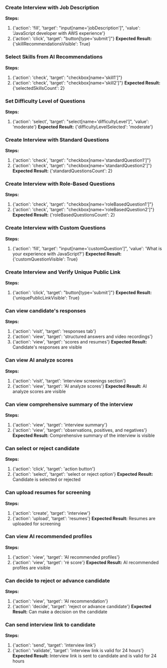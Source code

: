 ### Create Interview with Job Description
**Steps:**
1. {'action': 'fill', 'target': "input[name='jobDescription']", 'value': 'JavaScript developer with AWS experience'}
2. {'action': 'click', 'target': "button[type='submit']"}
**Expected Result:** {'skillRecommendationsVisible': True}

### Select Skills from AI Recommendations
**Steps:**
1. {'action': 'check', 'target': "checkbox[name='skill1']"}
2. {'action': 'check', 'target': "checkbox[name='skill2']"}
**Expected Result:** {'selectedSkillsCount': 2}

### Set Difficulty Level of Questions
**Steps:**
1. {'action': 'select', 'target': "select[name='difficultyLevel']", 'value': 'moderate'}
**Expected Result:** {'difficultyLevelSelected': 'moderate'}

### Create Interview with Standard Questions
**Steps:**
1. {'action': 'check', 'target': "checkbox[name='standardQuestion1']"}
2. {'action': 'check', 'target': "checkbox[name='standardQuestion2']"}
**Expected Result:** {'standardQuestionsCount': 2}

### Create Interview with Role-Based Questions
**Steps:**
1. {'action': 'check', 'target': "checkbox[name='roleBasedQuestion1']"}
2. {'action': 'check', 'target': "checkbox[name='roleBasedQuestion2']"}
**Expected Result:** {'roleBasedQuestionsCount': 2}

### Create Interview with Custom Questions
**Steps:**
1. {'action': 'fill', 'target': "input[name='customQuestion']", 'value': 'What is your experience with JavaScript?'}
**Expected Result:** {'customQuestionVisible': True}

### Create Interview and Verify Unique Public Link
**Steps:**
1. {'action': 'click', 'target': "button[type='submit']"}
**Expected Result:** {'uniquePublicLinkVisible': True}

### Can view candidate's responses
**Steps:**
1. {'action': 'visit', 'target': 'responses tab'}
2. {'action': 'view', 'target': 'structured answers and video recordings'}
3. {'action': 'view', 'target': 'scores and resumes'}
**Expected Result:** Candidate's responses are visible

### Can view AI analyze scores
**Steps:**
1. {'action': 'visit', 'target': 'interview screenings section'}
2. {'action': 'view', 'target': 'AI analyze scores'}
**Expected Result:** AI analyze scores are visible

### Can view comprehensive summary of the interview
**Steps:**
1. {'action': 'view', 'target': 'interview summary'}
2. {'action': 'view', 'target': 'observations, positives, and negatives'}
**Expected Result:** Comprehensive summary of the interview is visible

### Can select or reject candidate
**Steps:**
1. {'action': 'click', 'target': 'action button'}
2. {'action': 'select', 'target': 'select or reject option'}
**Expected Result:** Candidate is selected or rejected

### Can upload resumes for screening
**Steps:**
1. {'action': 'create', 'target': 'interview'}
2. {'action': 'upload', 'target': 'resumes'}
**Expected Result:** Resumes are uploaded for screening

### Can view AI recommended profiles
**Steps:**
1. {'action': 'view', 'target': 'AI recommended profiles'}
2. {'action': 'view', 'target': 'ré score'}
**Expected Result:** AI recommended profiles are visible

### Can decide to reject or advance candidate
**Steps:**
1. {'action': 'view', 'target': 'AI recommendation'}
2. {'action': 'decide', 'target': 'reject or advance candidate'}
**Expected Result:** Can make a decision on the candidate

### Can send interview link to candidate
**Steps:**
1. {'action': 'send', 'target': 'interview link'}
2. {'action': 'validate', 'target': 'interview link is valid for 24 hours'}
**Expected Result:** Interview link is sent to candidate and is valid for 24 hours

